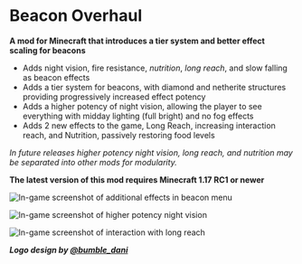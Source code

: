 # Beacon Overhaul

**A mod for Minecraft that introduces a tier system and better effect scaling for beacons**

- Adds night vision, fire resistance, *nutrition*, *long reach*, and slow falling as beacon effects
- Adds a tier system for beacons, with diamond and netherite structures providing progressively increased effect potency
- Adds a higher potency of night vision, allowing the player to see everything with midday lighting (full bright) and no fog effects
- Adds 2 new effects to the game, Long Reach, increasing interaction reach, and Nutrition, passively restoring food levels

*In future releases higher potency night vision, long reach, and nutrition may be separated into other mods for modularity.*

**The latest version of this mod requires Minecraft 1.17 RC1 or newer**

![In-game screenshot of additional effects in beacon menu](https://i.imgur.com/7Hmh2cZ.png)

![In-game screenshot of higher potency night vision](https://i.imgur.com/bpYifIW.png)

![In-game screenshot of interaction with long reach](https://i.imgur.com/KyiAKFg.png)

***Logo design by [@bumble_dani](https://twitter.com/bumble_dani)***